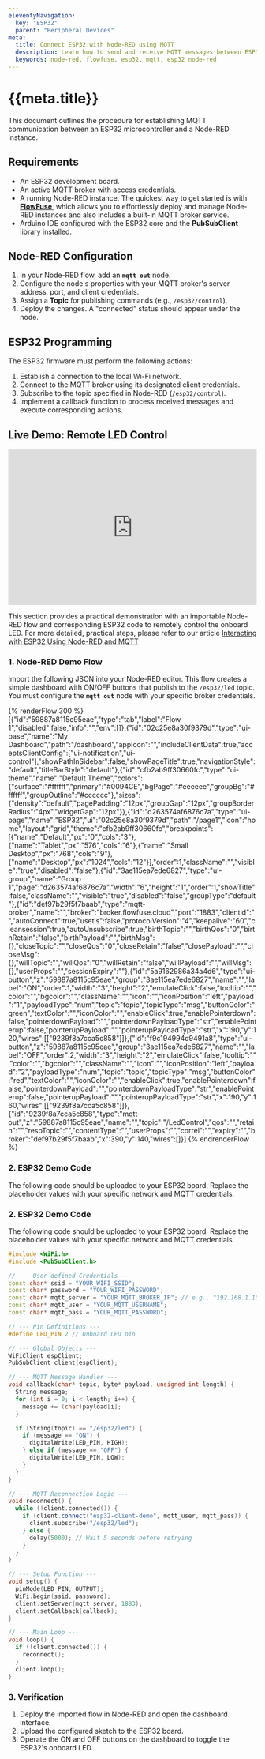 ```yaml
---
eleventyNavigation:
  key: "ESP32"
  parent: "Peripheral Devices"
meta:
  title: Connect ESP32 with Node-RED using MQTT
  description: Learn how to send and receive MQTT messages between ESP32 and Node-RED using FlowFuse.
  keywords: node-red, flowfuse, esp32, mqtt, esp32 node-red
---
```


# {{meta.title}}

This document outlines the procedure for establishing MQTT communication between an ESP32 microcontroller and a Node-RED instance.

## Requirements

* An ESP32 development board.
* An active MQTT broker with access credentials.
* A running Node-RED instance. The quickest way to get started is with **[FlowFuse](/)**, which allows you to effortlessly deploy and manage Node-RED instances and also includes a built-in MQTT broker service.
* Arduino IDE configured with the ESP32 core and the **PubSubClient** library installed.

## Node-RED Configuration

1.  In your Node-RED flow, add an **`mqtt out`** node.
2.  Configure the node's properties with your MQTT broker's server address, port, and client credentials.
3.  Assign a **Topic** for publishing commands (e.g., `/esp32/control`).
4.  Deploy the changes. A "connected" status should appear under the node.

## ESP32 Programming

The ESP32 firmware must perform the following actions:

1.  Establish a connection to the local Wi-Fi network.
2.  Connect to the MQTT broker using its designated client credentials.
3.  Subscribe to the topic specified in Node-RED (`/esp32/control`).
4.  Implement a callback function to process received messages and execute corresponding actions.

## Live Demo: Remote LED Control

<iframe width="100%" height="315" src="https://www.youtube.com/embed/ecfJ-9MxyVE" title="YouTube video player" frameborder="0" allow="accelerometer; autoplay; clipboard-write; encrypted-media; gyroscope; picture-in-picture" allowfullscreen></iframe>

This section provides a practical demonstration with an importable Node-RED flow and corresponding ESP32 code to remotely control the onboard LED. For more detailed, practical steps, please refer to our article [Interacting with ESP32 Using Node-RED and MQTT](/blog/2024/11/esp32-with-node-red/)

### 1. Node-RED Demo Flow

Import the following JSON into your Node-RED editor. This flow creates a simple dashboard with ON/OFF buttons that publish to the `/esp32/led` topic. You must configure the **`mqtt out`** node with your specific broker credentials.

{% renderFlow 300 %}
[{"id":"59887a8115c95eae","type":"tab","label":"Flow 1","disabled":false,"info":"","env":[]},{"id":"02c25e8a30f9379d","type":"ui-base","name":"My Dashboard","path":"/dashboard","appIcon":"","includeClientData":true,"acceptsClientConfig":["ui-notification","ui-control"],"showPathInSidebar":false,"showPageTitle":true,"navigationStyle":"default","titleBarStyle":"default"},{"id":"cfb2ab9ff30660fc","type":"ui-theme","name":"Default Theme","colors":{"surface":"#ffffff","primary":"#0094CE","bgPage":"#eeeeee","groupBg":"#ffffff","groupOutline":"#cccccc"},"sizes":{"density":"default","pagePadding":"12px","groupGap":"12px","groupBorderRadius":"4px","widgetGap":"12px"}},{"id":"d263574af6876c7a","type":"ui-page","name":"ESP32","ui":"02c25e8a30f9379d","path":"/page1","icon":"home","layout":"grid","theme":"cfb2ab9ff30660fc","breakpoints":[{"name":"Default","px":"0","cols":"3"},{"name":"Tablet","px":"576","cols":"6"},{"name":"Small Desktop","px":"768","cols":"9"},{"name":"Desktop","px":"1024","cols":"12"}],"order":1,"className":"","visible":"true","disabled":"false"},{"id":"3ae115ea7ede6827","type":"ui-group","name":"Group 1","page":"d263574af6876c7a","width":"6","height":"1","order":1,"showTitle":false,"className":"","visible":"true","disabled":"false","groupType":"default"},{"id":"def97b29f5f7baab","type":"mqtt-broker","name":"","broker":"broker.flowfuse.cloud","port":"1883","clientid":"","autoConnect":true,"usetls":false,"protocolVersion":"4","keepalive":"60","cleansession":true,"autoUnsubscribe":true,"birthTopic":"","birthQos":"0","birthRetain":"false","birthPayload":"","birthMsg":{},"closeTopic":"","closeQos":"0","closeRetain":"false","closePayload":"","closeMsg":{},"willTopic":"","willQos":"0","willRetain":"false","willPayload":"","willMsg":{},"userProps":"","sessionExpiry":""},{"id":"5a9162986a34a4d6","type":"ui-button","z":"59887a8115c95eae","group":"3ae115ea7ede6827","name":"","label":"ON","order":1,"width":"3","height":"2","emulateClick":false,"tooltip":"","color":"","bgcolor":"","className":"","icon":"","iconPosition":"left","payload":"1","payloadType":"num","topic":"topic","topicType":"msg","buttonColor":"green","textColor":"","iconColor":"","enableClick":true,"enablePointerdown":false,"pointerdownPayload":"","pointerdownPayloadType":"str","enablePointerup":false,"pointerupPayload":"","pointerupPayloadType":"str","x":190,"y":120,"wires":[["9239f8a7cca5c858"]]},{"id":"f9c194994d9491a8","type":"ui-button","z":"59887a8115c95eae","group":"3ae115ea7ede6827","name":"","label":"OFF","order":2,"width":"3","height":"2","emulateClick":false,"tooltip":"","color":"","bgcolor":"","className":"","icon":"","iconPosition":"left","payload":"2","payloadType":"num","topic":"topic","topicType":"msg","buttonColor":"red","textColor":"","iconColor":"","enableClick":true,"enablePointerdown":false,"pointerdownPayload":"","pointerdownPayloadType":"str","enablePointerup":false,"pointerupPayload":"","pointerupPayloadType":"str","x":190,"y":160,"wires":[["9239f8a7cca5c858"]]},{"id":"9239f8a7cca5c858","type":"mqtt out","z":"59887a8115c95eae","name":"","topic":"/LedControl","qos":"","retain":"","respTopic":"","contentType":"","userProps":"","correl":"","expiry":"","broker":"def97b29f5f7baab","x":390,"y":140,"wires":[]}]
{% endrenderFlow %}

### 2. ESP32 Demo Code

The following code should be uploaded to your ESP32 board. Replace the placeholder values with your specific network and MQTT credentials.

### 2. ESP32 Demo Code

The following code should be uploaded to your ESP32 board. Replace the placeholder values with your specific network and MQTT credentials.

```cpp
#include <WiFi.h>
#include <PubSubClient.h>

// --- User-defined Credentials ---
const char* ssid = "YOUR_WIFI_SSID";
const char* password = "YOUR_WIFI_PASSWORD";
const char* mqtt_server = "YOUR_MQTT_BROKER_IP"; // e.g., "192.168.1.100"
const char* mqtt_user = "YOUR_MQTT_USERNAME";
const char* mqtt_pass = "YOUR_MQTT_PASSWORD";

// --- Pin Definitions ---
#define LED_PIN 2 // Onboard LED pin

// --- Global Objects ---
WiFiClient espClient;
PubSubClient client(espClient);

// --- MQTT Message Handler ---
void callback(char* topic, byte* payload, unsigned int length) {
  String message;
  for (int i = 0; i < length; i++) {
    message += (char)payload[i];
  }

  if (String(topic) == "/esp32/led") {
    if (message == "ON") {
      digitalWrite(LED_PIN, HIGH);
    } else if (message == "OFF") {
      digitalWrite(LED_PIN, LOW);
    }
  }
}

// --- MQTT Reconnection Logic ---
void reconnect() {
  while (!client.connected()) {
    if (client.connect("esp32-client-demo", mqtt_user, mqtt_pass)) {
      client.subscribe("/esp32/led");
    } else {
      delay(5000); // Wait 5 seconds before retrying
    }
  }
}

// --- Setup Function ---
void setup() {
  pinMode(LED_PIN, OUTPUT);
  WiFi.begin(ssid, password);
  client.setServer(mqtt_server, 1883);
  client.setCallback(callback);
}

// --- Main Loop ---
void loop() {
  if (!client.connected()) {
    reconnect();
  }
  client.loop();
}
```

### 3. Verification

1. Deploy the imported flow in Node-RED and open the dashboard interface.
2. Upload the configured sketch to the ESP32 board.
3. Operate the ON and OFF buttons on the dashboard to toggle the ESP32's onboard LED.
